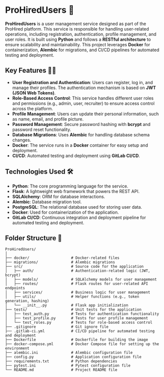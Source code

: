 # ProHiredUsers 🚀

**ProHiredUsers** is a user management service designed as part of the ProHired platform. This service is responsible for handling user-related operations, including registration, authentication, profile management, and user roles. It is built using **Python** and follows a **RESTful architecture** to ensure scalability and maintainability. This project leverages **Docker** for containerization, **Alembic** for migrations, and CI/CD pipelines for automated testing and deployment.

## Key Features 🔑✨

- **User Registration and Authentication**: Users can register, log in, and manage their profiles. The authentication mechanism is based on **JWT (JSON Web Tokens)**.
- **Role-Based Access Control**: This service handles different user roles and permissions (e.g., admin, user, recruiter) to ensure access control across the platform.
- **Profile Management**: Users can update their personal information, such as name, email, and profile picture.
- **Password Management**: Secure password hashing with **bcrypt** and password reset functionality.
- **Database Migrations**: Uses **Alembic** for handling database schema changes.
- **Docker**: The service runs in a **Docker** container for easy setup and deployment.
- **CI/CD**: Automated testing and deployment using **GitLab CI/CD**.

## Technologies Used 🛠️

- **Python**: The core programming language for the service.
- **Flask**: A lightweight web framework that powers the REST API.
- **SQLAlchemy**: ORM for database interactions.
- **Alembic**: Database migration tool.
- **PostgreSQL**: The relational database used for storing user data.
- **Docker**: Used for containerization of the application.
- **GitLab CI/CD**: Continuous integration and deployment pipeline for automated testing and deployment.

## Folder Structure 📂

```plaintext
ProHiredUsers/
│
├── docker/                   # Docker-related files
├── migrations/               # Alembic migrations
├── src/                      # Source code for the application
│   ├── auth/                 # Authentication-related logic (JWT, bcrypt)
│   ├── models/               # SQLAlchemy models for user management
│   ├── routes/               # Flask routes for user-related API endpoints
│   ├── services/             # Business logic for user management
│   ├── utils/                # Helper functions (e.g., token generation, hashing)
│   └── __init__.py           # Flask app initialization
├── tests/                    # Unit tests for the application
│   ├── test_auth.py          # Tests for authentication functionality
│   ├── test_profile.py       # Tests for user profile management
│   └── test_roles.py         # Tests for role-based access control
├── .gitignore                # Git ignore file
├── .gitlab-ci.yml            # CI/CD pipeline for automated testing and deployment
├── Dockerfile                # Dockerfile for building the image
├── docker-compose.yml        # Docker Compose file for setting up the environment
├── alembic.ini               # Alembic configuration file
├── config.py                 # Application configuration file
├── requirements.txt          # Python dependencies
├── pytest.ini                # Pytest configuration file
└── README.md                 # Project README file

